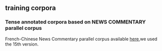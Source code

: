 ## training corpora

### Tense annotated corpora based on NEWS COMMENTARY parallel corpus

French-Chinese News Commentary parallel corpus available [here](http://data.statmt.org/news-commentary/v15/training/news-commentary-v15.fr-zh.tsv.gz),we used the 15th version. 
 

